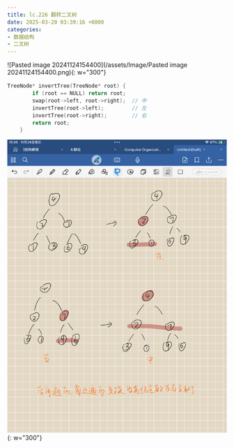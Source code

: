 ```yaml
---
title: lc.226 翻转二叉树
date: 2025-03-20 03:39:16 +0800
categories:
- 数据结构
- 二叉树
---
```


![Pasted image 20241124154400](/assets/Image/Pasted image 20241124154400.png){: w="300"}

```cpp
TreeNode* invertTree(TreeNode* root) {
        if (root == NULL) return root;
        swap(root->left, root->right);  // 中
        invertTree(root->left);         // 左
        invertTree(root->right);        // 右
        return root;
    }
```

![f276aedd3a1dabf10d664030cb22583](/assets/Image/f276aedd3a1dabf10d664030cb22583.png){: w="300"}